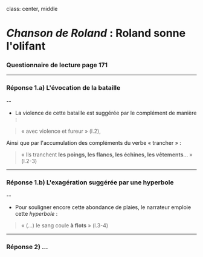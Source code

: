 class: center, middle

# *Chanson de Roland* : Roland sonne l'olifant

### Questionnaire de lecture page 171

---

### Réponse 1.a) L'évocation de la bataille

--

+ La violence de cette bataille est suggérée par le complément de manière :

> « avec violence et fureur » (l.2), 


Ainsi que par l'accumulation des compléments du verbe « trancher » :

> « Ils tranchent **les poings, les flancs, les échines, les vêtements**... » (l.2-3)

---

### Réponse 1.b) L'exagération suggérée par une hyperbole

--

+ Pour souligner encore cette abondance de plaies, le narrateur emploie cette *hyperbole* :

> « (...) le sang coule **à flots** » (l.3-4)

---

### Réponse 2) ...
